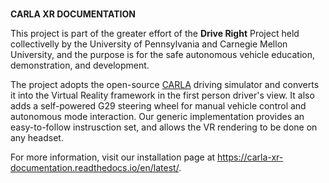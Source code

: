 ###
__CARLA XR DOCUMENTATION__

This project is part of the greater effort of the __Drive Right__ Project held collectivelly by the University of Pennsylvania and Carnegie Mellon University, and the purpose is for the safe autonomous vehicle education, demonstration, and development.

The project adopts the open-source [CARLA](https://carla.org/) driving simulator and converts it into the Virtual Reality framework in the first person driver's view.
It also adds a self-powered G29 steering wheel for manual vehicle control and autonomous mode interaction. Our generic implementation provides an easy-to-follow instrusction set, and allows the VR rendering to be done on any headset.

For more information, visit our installation page at https://carla-xr-documentation.readthedocs.io/en/latest/.

